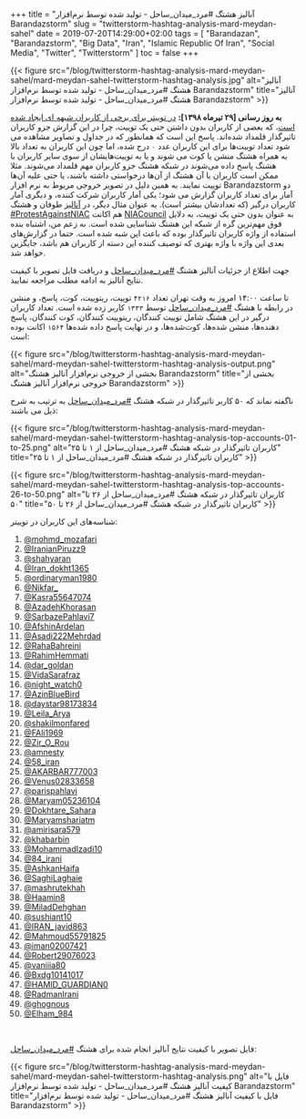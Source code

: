 +++
title = "آنالیز هشتگ #مرد_میدان_ساحل - تولید شده توسط نرم‌افزار Barandazstorm"
slug = "twitterstorm-hashtag-analysis-mard-meydan-sahel"
date = 2019-07-20T14:29:00+02:00
tags = [ "Barandazan", "Barandazstorm", "Big Data", "Iran", "Islamic Republic Of Iran", "Social Media", "Twitter", "Twitterstorm" ]
toc = false
+++



{{< figure src="/blog/twitterstorm-hashtag-analysis-mard-meydan-sahel/mard-meydan-sahel-twitterstorm-hashtag-analysis.jpg" alt="آنالیز هشتگ #مرد_میدان_ساحل - تولید شده توسط نرم‌افزار Barandazstorm" title="آنالیز هشتگ #مرد_میدان_ساحل - تولید شده توسط نرم‌افزار Barandazstorm" >}}

**به روز رسانی [۲۹ تیرماه ۱۳۹۸]:** [در توییتر برای برخی از کاربران شبهه ای ایجاد شده است](https://twitter.com/mamadou_babaei/status/1152569481539067906)، که بعضی از کاربران بدون داشتن حتی یک توییت، چرا در این گزارش جزو کاربران تاثیرگذار قلمداد شده‌اند. پاسخ این است که همانطور که در جداول و تصاویر مشاهده می شود تعداد توییت‌ها برای این کاربران عدد <code>۰</code> درج شده، اما چون این کاربران به تعداد بالا به همراه هشتگ منشن یا کوت می شوند و یا به توییت‌هایشان از سوی سایر کاربران با هشتگ پاسخ داده می‌شوند در شبکه هشتگ جزو کاربران مهم قلمداد می‌شوند. مثلا ممکن است کاربران با آن هشتگ از آن‌ها درخواستی داشته باشند، یا حتی علیه آن‌ها توییت نمایند. به همین دلیل در تصویر خروجی مربوط به نرم افزار ‌‌Barandazstorm دو آمار برای تعداد کاربران گزارش می شود؛ یکی آمار کاربران شرکت کننده، و دیگری آمار کاربران درگیر (که تعدادشان بیشتر است). به عنوان مثال دیگر، در [آنالیز]("/blog/my-first-twitterstorm-hashtag-analysis-protest-against-niac/) طوفان و هشتگ [#ProtestAgainstNIAC](https://twitter.com/hashtag/ProtestAgainstNIAC?src=hash) هم اکانت [NIACouncil](https://twitter.com/NIACouncil) به عنوان بدون حتی یک توییت، به دلایل فوق مهم‌ترین گره از شبکه این هشتگ شناسایی شده است. به زعم من، اشتباه بنده استفاده از واژه کاربران تاثیرگذار بوده که باعث این شبه شده است. حتما در گزارش‌های بعدی این واژه با واژه بهتری که توصیف کننده این دسته از کاربران هم باشد، جایگزین خواهد شد.


جهت اطلاع از جزئیات آنالیز هشتگ [#مرد_میدان_ساحل](https://twitter.com/hashtag/%D9%85%D8%B1%D8%AF_%D9%85%DB%8C%D8%AF%D8%A7%D9%86_%D8%B3%D8%A7%D8%AD%D9%84?src=hash) و دریافت فایل تصویر با کیفیت نتایج آنالیز به ادامه مطلب مراجعه نمایید.

<!--more-->

تا ساعت ۱۴:۰۰ امروز به وقت تهران تعداد <code>۴۲۱۶</code> توییت، ریتوییت، کوت، پاسخ، و منشن در رابطه با هشتگ [#مرد_میدان_ساحل](https://twitter.com/hashtag/%D9%85%D8%B1%D8%AF_%D9%85%DB%8C%D8%AF%D8%A7%D9%86_%D8%B3%D8%A7%D8%AD%D9%84?src=hash) توسط <code>۱۳۳۳</code> کاربر زده شده است. تعداد کاربران درگیر در این هشتگ شامل توییت کنندگان، ریتوییت کنندگان، کوت کنندگان، پاسخ دهنده‌ها، منشن شده‌ها، کوت‌شده‌ها، و در نهایت پاسخ داده شده‌ها <code>۱۵۶۴</code> اکانت بوده است:

{{< figure src="/blog/twitterstorm-hashtag-analysis-mard-meydan-sahel/mard-meydan-sahel-twitterstorm-hashtag-analysis-output.png" alt="بخشی از خروجی نرم‌افزار آنالیز هشتگ Barandazstorm" title="بخشی از خروجی نرم‌افزار آنالیز هشتگ Barandazstorm" >}}

ناگفته نماند که ۵۰ کاربر تاثیرگذار در شبکه هشتگ [#مرد_میدان_ساحل](https://twitter.com/hashtag/%D9%85%D8%B1%D8%AF_%D9%85%DB%8C%D8%AF%D8%A7%D9%86_%D8%B3%D8%A7%D8%AD%D9%84?src=hash) به ترتیب به شرح ذیل می باشند:

{{< figure src="/blog/twitterstorm-hashtag-analysis-mard-meydan-sahel/mard-meydan-sahel-twitterstorm-hashtag-analysis-top-accounts-01-to-25.png" alt="کاربران تاثیرگذار در شبکه هشتگ #مرد_میدان_ساحل از ۱ تا ۲۵" title="کاربران تاثیرگذار در شبکه هشتگ #مرد_میدان_ساحل از ۱ تا ۲۵" >}}

{{< figure src="/blog/twitterstorm-hashtag-analysis-mard-meydan-sahel/mard-meydan-sahel-twitterstorm-hashtag-analysis-top-accounts-26-to-50.png" alt="کاربران تاثیرگذار در شبکه هشتگ #مرد_میدان_ساحل از ۲۶ تا ۵۰" title="کاربران تاثیرگذار در شبکه هشتگ #مرد_میدان_ساحل از ۲۶ تا ۵۰" >}}

شناسه‌های این کاربران در توییتر:

1. [@mohmd_mozafari](https://twitter.com/mohmd_mozafari)
2. [@IranianPiruzz9](https://twitter.com/IranianPiruzz9)
3. [@shahyaran](https://twitter.com/shahyaran)
4. [@Iran_dokht1365](https://twitter.com/Iran_dokht1365)
5. [@ordinaryman1980](https://twitter.com/ordinaryman1980)
6. [@Nikfar_](https://twitter.com/Nikfar_)
7. [@Kasra55647074](https://twitter.com/Kasra55647074)
8. [@AzadehKhorasan](https://twitter.com/AzadehKhorasan)
9. [@SarbazePahlavi7](https://twitter.com/SarbazePahlavi7)
10. [@AfshinArdelan](https://twitter.com/AfshinArdelan)
11. [@Asadi222Mehrdad](https://twitter.com/Asadi222Mehrdad)
12. [@RahaBahreini](https://twitter.com/RahaBahreini)
13. [@RahimHemmati](https://twitter.com/RahimHemmati)
14. [@dar_goldan](https://twitter.com/dar_goldan)
15. [@VidaSarafraz](https://twitter.com/VidaSarafraz)
16. [@night_watch0](https://twitter.com/night_watch0)
17. [@AzinBlueBird](https://twitter.com/AzinBlueBird)
18. [@daystar98173834](https://twitter.com/daystar98173834)
19. [@Leila_Arya](https://twitter.com/Leila_Arya)
20. [@shakilmonfared](https://twitter.com/shakilmonfared)
21. [@FAli1969](https://twitter.com/FAli1969)
22. [@Zir_O_Rou](https://twitter.com/Zir_O_Rou)
23. [@amnesty](https://twitter.com/amnesty)
24. [@58_iran](https://twitter.com/58_iran)
25. [@AKARBAR777003](https://twitter.com/AKARBAR777003)
26. [@Venus02833658](https://twitter.com/Venus02833658)
27. [@parispahlavi](https://twitter.com/parispahlavi)
28. [@Maryam05236104](https://twitter.com/Maryam05236104)
29. [@Dokhtare_Sahara](https://twitter.com/Dokhtare_Sahara)
30. [@Maryamshariatm](https://twitter.com/Maryamshariatm)
31. [@amirisara579](https://twitter.com/amirisara579)
32. [@khabarbin](https://twitter.com/khabarbin)
33. [@MohammadIzadi10](https://twitter.com/MohammadIzadi10)
34. [@84_irani](https://twitter.com/84_irani)
35. [@AshkanHaifa](https://twitter.com/AshkanHaifa)
36. [@SaghiLaghaie](https://twitter.com/SaghiLaghaie)
37. [@mashrutekhah](https://twitter.com/mashrutekhah)
38. [@Haamin8](https://twitter.com/Haamin8)
39. [@MiladDehghan](https://twitter.com/MiladDehghan)
40. [@sushiant10](https://twitter.com/sushiant10)
41. [@IRAN_javid863](https://twitter.com/IRAN_javid863)
42. [@Mahmoud55791825](https://twitter.com/Mahmoud55791825)
43. [@iman02007421](https://twitter.com/iman02007421)
44. [@Robert29076023](https://twitter.com/Robert29076023)
45. [@vaniiia80](https://twitter.com/vaniiia80)
46. [@Bxdg10141017](https://twitter.com/Bxdg10141017)
47. [@HAMID_GUARDIAN0](https://twitter.com/HAMID_GUARDIAN0)
48. [@RadmanIrani](https://twitter.com/RadmanIrani)
49. [@ghognous](https://twitter.com/ghognous)
50. [@Elham_984](https://twitter.com/Elham_984)

<br />

فایل تصویر با کیفیت نتایج آنالیز انجام شده برای هشتگ [#مرد_میدان_ساحل](https://twitter.com/hashtag/%D9%85%D8%B1%D8%AF_%D9%85%DB%8C%D8%AF%D8%A7%D9%86_%D8%B3%D8%A7%D8%AD%D9%84?src=hash):

{{< figure src="/blog/twitterstorm-hashtag-analysis-mard-meydan-sahel/mard-meydan-sahel-twitterstorm-hashtag-analysis.png" alt="فایل با کیفیت آنالیز هشتگ #مرد_میدان_ساحل - تولید شده توسط نرم‌افزار Barandazstorm" title="فایل با کیفیت آنالیز هشتگ #مرد_میدان_ساحل - تولید شده توسط نرم‌افزار Barandazstorm" >}}
